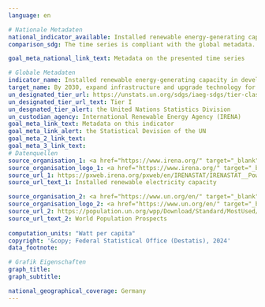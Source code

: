 ```yaml
---
language: en    

# Nationale Metadaten    
national_indicator_available: Installed renewable energy-generating capacity    
comparison_sdg: The time series is compliant with the global metadata.    

goal_meta_national_link_text: Metadata on the presented time series    

# Globale Metadaten    
indicator_name: Installed renewable energy-generating capacity in developing and developed countries (in watts per capita)    
target_name: By 2030, expand infrastructure and upgrade technology for supplying modern and sustainable energy services for all in developing countries, in particular least developed countries, small island developing States and landlocked developing countries, in accordance with their respective programmes of support    
un_designated_tier_url: https://unstats.un.org/sdgs/iaeg-sdgs/tier-classification/    
un_designated_tier_url_text: Tier I    
un_desgnated_tier_alert: the United Nations Statistics Division    
un_custodian_agency: International Renewable Energy Agency (IRENA)    
goal_meta_link_text: Metadata on this indicator    
goal_meta_link_alert: the Statistical Devision of the UN    
goal_meta_2_link_text:     
goal_meta_3_link_text:         
# Datenquellen
source_organisation_1: <a href="https://www.irena.org/" target="_blank"> International Renewable Energy Agency </a>
source_organisation_logo_1: <a href="https://www.irena.org/" target="_blank"><img src="https://sdg-indikatoren.de/public/OrgImgEn/irena.png" alt="Logo irena" style="height:60px; width:148px"/></a>
source_url_1: https://pxweb.irena.org/pxweb/en/IRENASTAT/IRENASTAT__Power%20Capacity%20and%20Generation/RECAP_2023_cycle2.px/
source_url_text_1: Installed renewable electricity capacity

source_organisation_2: <a href="https://www.un.org/en/" target="_blank"> United Nations (UN) </a>
source_organisation_logo_2: <a href="https://www.un.org/en/" target="_blank"><img src="https://sdg-indikatoren.de/public/OrgImgEn/un.png" alt="Logo un" style="height:60px; width:148px"/></a>
source_url_2: https://population.un.org/wpp/Download/Standard/MostUsed/
source_url_text_2: World Population Prospects
    
computation_units: "Watt per capita"    
copyright: '&copy; Federal Statistical Office (Destatis), 2024'    
data_footnote:     

# Grafik Eigenschaften    
graph_title: 
graph_subtitle:     

national_geographical_coverage: Germany    
---
```


<span></span>